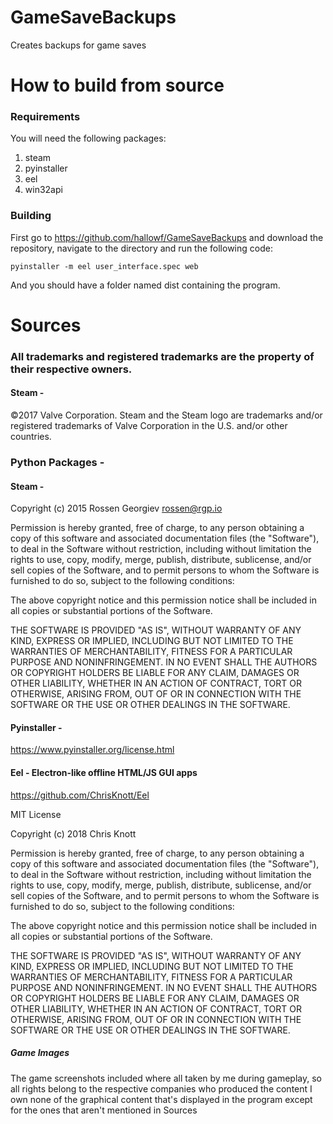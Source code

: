 # GameSaveBackups
Creates backups for game saves


# How to build from source

### Requirements

You will need the following packages:

  1. steam
  2. pyinstaller
  3. eel
  4. win32api


### Building

First go to https://github.com/hallowf/GameSaveBackups and download the repository,
navigate to the directory and run the following code:

`pyinstaller -m eel user_interface.spec web`

And you should have a folder named dist containing the program.












# Sources

### All trademarks and registered trademarks are the property of their respective owners.



#### Steam -

©2017 Valve Corporation. Steam and the Steam logo are trademarks and/or registered
trademarks of Valve Corporation in the U.S. and/or other countries.
### Python Packages -

#### Steam -

Copyright (c) 2015 Rossen Georgiev <rossen@rgp.io>

Permission is hereby granted, free of charge, to any person obtaining a copy of
this software and associated documentation files (the "Software"), to deal in
the Software without restriction, including without limitation the rights to
use, copy, modify, merge, publish, distribute, sublicense, and/or sell copies
of the Software, and to permit persons to whom the Software is furnished to do
so, subject to the following conditions:

The above copyright notice and this permission notice shall be included in all
copies or substantial portions of the Software.

THE SOFTWARE IS PROVIDED "AS IS", WITHOUT WARRANTY OF ANY KIND, EXPRESS OR
IMPLIED, INCLUDING BUT NOT LIMITED TO THE WARRANTIES OF MERCHANTABILITY,
FITNESS FOR A PARTICULAR PURPOSE AND NONINFRINGEMENT. IN NO EVENT SHALL THE
AUTHORS OR COPYRIGHT HOLDERS BE LIABLE FOR ANY CLAIM, DAMAGES OR OTHER
LIABILITY, WHETHER IN AN ACTION OF CONTRACT, TORT OR OTHERWISE, ARISING FROM,
OUT OF OR IN CONNECTION WITH THE SOFTWARE OR THE USE OR OTHER DEALINGS IN THE
SOFTWARE.

#### Pyinstaller -

https://www.pyinstaller.org/license.html

#### Eel - Electron-like offline HTML/JS GUI apps

https://github.com/ChrisKnott/Eel

MIT License

Copyright (c) 2018 Chris Knott

Permission is hereby granted, free of charge, to any person obtaining a copy
of this software and associated documentation files (the "Software"), to deal
in the Software without restriction, including without limitation the rights
to use, copy, modify, merge, publish, distribute, sublicense, and/or sell
copies of the Software, and to permit persons to whom the Software is
furnished to do so, subject to the following conditions:

The above copyright notice and this permission notice shall be included in all
copies or substantial portions of the Software.

THE SOFTWARE IS PROVIDED "AS IS", WITHOUT WARRANTY OF ANY KIND, EXPRESS OR
IMPLIED, INCLUDING BUT NOT LIMITED TO THE WARRANTIES OF MERCHANTABILITY,
FITNESS FOR A PARTICULAR PURPOSE AND NONINFRINGEMENT. IN NO EVENT SHALL THE
AUTHORS OR COPYRIGHT HOLDERS BE LIABLE FOR ANY CLAIM, DAMAGES OR OTHER
LIABILITY, WHETHER IN AN ACTION OF CONTRACT, TORT OR OTHERWISE, ARISING FROM,
OUT OF OR IN CONNECTION WITH THE SOFTWARE OR THE USE OR OTHER DEALINGS IN THE
SOFTWARE.

##### Game Images

The game screenshots included where all taken by me during gameplay, so all rights
belong to the respective companies who produced the content I own none of the graphical
content that's displayed in the program except for the ones that aren't mentioned in Sources

